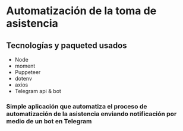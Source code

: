 # Automatización de la toma de asistencia

## Tecnologías y paqueted usados

- Node
- moment
- Puppeteer
- dotenv
- axios
- Telegram api & bot

### Simple aplicación que automatiza el proceso de automatización de la asistencia enviando notificación por medio de un bot en Telegram
